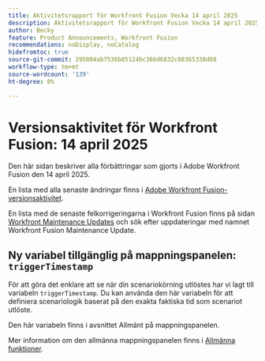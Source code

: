 ```yaml
---
title: Aktivitetsrapport för Workfront Fusion Vecka 14 april 2025
description: Aktivitetsrapport för Workfront Fusion Vecka 14 april 2025
author: Becky
feature: Product Announcements, Workfront Fusion
recommendations: noDisplay, noCatalog
hidefromtoc: true
source-git-commit: 295004ab7536b85124bc366d6832c08365338d08
workflow-type: tm+mt
source-wordcount: '139'
ht-degree: 0%

---
```


# Versionsaktivitet för Workfront Fusion: 14 april 2025

Den här sidan beskriver alla förbättringar som gjorts i Adobe Workfront Fusion den 14 april 2025.

En lista med alla senaste ändringar finns i [Adobe Workfront Fusion-versionsaktivitet](/help/workfront-fusion/fusion-product-releases/fusion-release-activity.md).

En lista med de senaste felkorrigeringarna i Workfront Fusion finns på sidan [Workfront Maintenance Updates](https://experienceleague.adobe.com/en/docs/workfront-known-issues/releases/current-updates) och sök efter uppdateringar med namnet Workfront Fusion Maintenance Update.

## Ny variabel tillgänglig på mappningspanelen: `triggerTimestamp`

För att göra det enklare att se när din scenariokörning utlöstes har vi lagt till variabeln `triggerTimestamp`. Du kan använda den här variabeln för att definiera scenariologik baserat på den exakta faktiska tid som scenariot utlöste.

Den här variabeln finns i avsnittet Allmänt på mappningspanelen.

Mer information om den allmänna mappningspanelen finns i [Allmänna funktioner](/help/workfront-fusion/references/mapping-panel/functions/general-functions.md).

